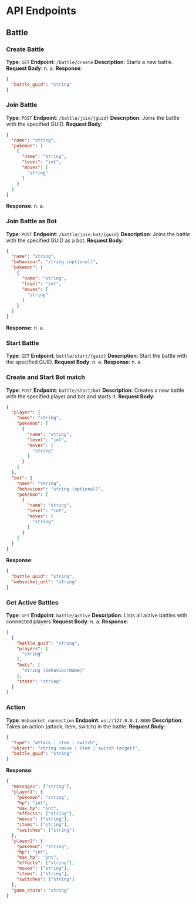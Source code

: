 # API Endpoints

## Battle

### Create Battle

**Type**: `GET`
**Endpoint**: `/battle/create`
**Description**: Starts a new battle.
**Request Body**: n. a.
**Response**:

```json
{
  "battle_guid": "string"
}
```

### Join Battle

**Type**: `POST`
**Endpoint**: `/battle/join/{guid}`
**Description**: Joins the battle with the specified GUID.
**Request Body**: 

```json
{
  "name": "string",
  "pokemon": [
    {
      "name": "string",
      "level": "int",
      "moves": [
        "string"
      ]
    }
  ]
}
```

**Response**: n. a.

### Join Battle as Bot

**Type**: `POST`
**Endpoint**: `/battle/join-bot/{guid}`
**Description**: Joins the battle with the specified GUID as a bot.
**Request Body**:

```json
{
  "name": "string",
  "behaviour": "string (optional)",
  "pokemon": [
    {
      "name": "string",
      "level": "int",
      "moves": [
        "string"
      ]
    }
  ]
}
```

**Response**: n. a.

### Start Battle

**Type**: `GET`
**Endpoint**: `battle/start/{guid}`
**Description**: Start the battle with the specified GUID.
**Request Body**: n. a.
**Response**: n. a.

### Create and Start Bot match

**Type**: `POST`
**Endpoint**: `battle/start/bot`
**Description**: Creates a new battle with the specified player and bot and starts it.
**Request Body**:

```json
{
  "player": {
    "name": "string",
    "pokemon": [
      {
        "name": "string",
        "level": "int",
        "moves": [
          "string"
        ]
      }
    ]
  },
  "bot": {
    "name": "string",
    "behaviour": "string (optional)",
    "pokemon": [
      {
        "name": "string",
        "level": "int",
        "moves": [
          "string"
        ]
      }
    ]
  }
}
```

**Response**:

```json
{
  "battle_guid": "string",
  "websocket_url": "string"
}
```

### Get Active Battles

**Type**: `GET`
**Endpoint**: `battle/active`
**Description**: Lists all active battles with connected players
**Request Body**: n. a.
**Response**:

```json
[
  {
    "battle_guid": "string",
    "players": [
      "string"
    ],
    "bots": [
      "string (behaviourName)"
    ],
    "state": "string"
  }
]
```

### Action

**Type**: `Websocket connection`
**Endpoint**: `ws://127.0.0.1:8080`
**Description**: Takes an action (attack, item, switch) in the battle.
**Request Body**:

```json
{
  "type": "attack | item | switch",
  "object": "string (move | item | switch target)",
  "battle_guid": "string"
}
```

**Response**:

```json
{
  "messages": ["string"],
  "player1": {
    "pokemon": "string",
    "hp": "int",
    "max_hp": "int",
    "effects": ["string"],
    "moves": ["string"],
    "items": ["string"],
    "switches": ["string"]
  },
  "player2": {
    "pokemon": "string",
    "hp": "int",
    "max_hp": "int",
    "effects": ["string"],
    "moves": ["string"],
    "items": ["string"],
    "switches": ["string"]
  },
  "game_state": "string"
}
```